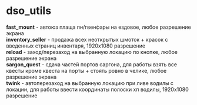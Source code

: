 # dso_utils
<b>fast_mount</b> - автоюз плаща пн/гвенфары на ездовое, любое разрешение экрана <BR>
<b>inventory_seller</b> - продажа всех неоткрытых шмоток + красок с введенных страниц инвентаря, 1920x1080 разрешение <BR>
<b>reload</b> - заход/перезаход на выбранную локацию по кнопке, любое разрешение экрана <BR>
<b>sargon_quest</b> - сдача частей портов саргона, для работы взять все квесты кроме квеста на порты + стоять ровно в челике, любое разрешение экрана <BR>
<b>twink</b> - автоперезаход на выбранную локацию при ливе водилы с локации, для работы ввести координаты полоски хп водилы, 1920x1080 разрешение <BR>
